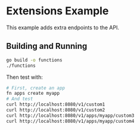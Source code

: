 # Extensions Example

This example adds extra endpoints to the API. 

## Building and Running

```sh
go build -o functions
./functions
```

Then test with:

```sh
# First, create an app
fn apps create myapp
# And test
curl http://localhost:8080/v1/custom1
curl http://localhost:8080/v1/custom2
curl http://localhost:8080/v1/apps/myapp/custom3
curl http://localhost:8080/v1/apps/myapp/custom4
```
